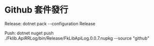 # Github 套件發行

Release:
dotnet pack --configuration Release

Push:
dotnet nuget push ./Fklib.ApiRRLog/bin/Release/FkLibApiLog.0.0.7.nupkg --source "github"

